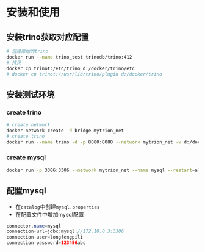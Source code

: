 # 安装和使用
## 安装trino获取对应配置
```bash
# 创建原始的trino
docker run --name trino_test trinodb/trino:412
# 拷贝
docker cp trinot:/etc/trino d:/docker/trino/etc
# docker cp trinot://usr/lib/trino/plugin d:/docker/trino
```

## 安装测试环境
### create trino
```bash
# create network
docker network create -d bridge mytrion_net
# create trino
docker run --name trino -d -p 8080:8080 --network mytrion_net -v d:/docker/trino/etc/trino:/etc/trino trinodb/trino:412
```

### create mysql
```bash
docker run -p 3306:3306 --network mytrion_net --name mysql --restart=always --privileged=true -e MYSQL_ROOT_PASSWORD=123456 -d mysql:latest
```

## 配置mysql
+ 在`catalog`中创建`mysql.properties`
+ 在配置文件中增加mysql配置
```java
connector.name=mysql
connection-url=jdbc:mysql://172.18.0.3:3306
connection-user=longfengpili
connection-password=123456abc
```